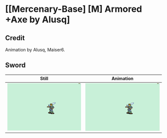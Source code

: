 # [\[Mercenary-Base\] \[M\] Armored +Axe by Alusq]

## Credit

Animation by Alusq, Maiser6.
	
## Sword

| Still | Animation |
| :---: | :-------: |
| ![Sword still](./Sword_000.png) | ![Sword animation](./Sword.gif) |
